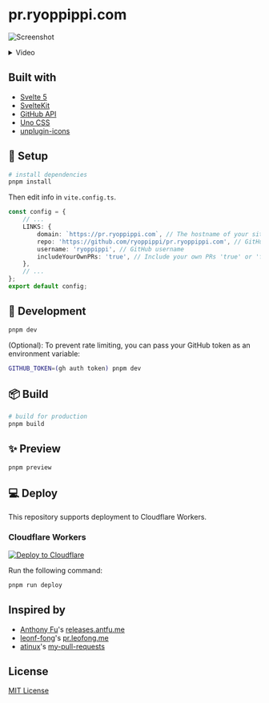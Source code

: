 # pr.ryoppippi.com

![Screenshot](https://github.com/user-attachments/assets/aeb193b5-7afe-4ef2-8078-28f54249f490)

<details>
<summary>Video</summary>

https://github.com/user-attachments/assets/cea80c3d-ba87-480a-8090-bb611dc2a2db

</details>

## Built with

- [Svelte 5](https://svelte.dev/)
- [SvelteKit](https://kit.svelte.dev/)
- [GitHub API](https://docs.github.com/en/rest)
- [Uno CSS](https://unocss.dev/)
- [unplugin-icons](https://github.com/unplugin/unplugin-icons)

## 🚀 Setup

```bash
# install dependencies
pnpm install
```

Then edit info in `vite.config.ts`.

```ts
const config = {
	// ...
	LINKS: {
		domain: `https://pr.ryoppippi.com`, // The hostname of your site
		repo: 'https://github.com/ryoppippi/pr.ryoppippi.com', // GitHub repository name ( will be the link of octocat icon 🐱 )
		username: 'ryoppippi', // GitHub username
		includeYourOwnPRs: 'true', // Include your own PRs 'true' or 'false'
	},
	// ...
};
export default config;
```

## 🔧 Development

```bash
pnpm dev
```

(Optional): To prevent rate limiting, you can pass your GitHub token as an environment variable:

```bash
GITHUB_TOKEN=(gh auth token) pnpm dev
```

## 📦 Build

```bash
# build for production
pnpm build
```

## ✨ Preview

```bash
pnpm preview
```

## 💻 Deploy

This repository supports deployment to Cloudflare Workers.

### Cloudflare Workers

[![Deploy to Cloudflare](https://deploy.workers.cloudflare.com/button)](https://deploy.workers.cloudflare.com/?url=https://github.com/ryoppippi/pr.ryoppippi.com)

Run the following command:

```bash
pnpm run deploy
```

## Inspired by

- [Anthony Fu](https://github.com/antfu)'s [releases.antfu.me](https://github.com/antfu/releases.antfu.me)
- [leonf-fong](https://github.com/leon-fong)'s [pr.leofong.me](https://github.com/leon-fong/prs)
- [atinux](https://github.com/atinux)'s [my-pull-requests](https://github.com/atinux/my-pull-requests)

## License

[MIT License](./LICENSE)
